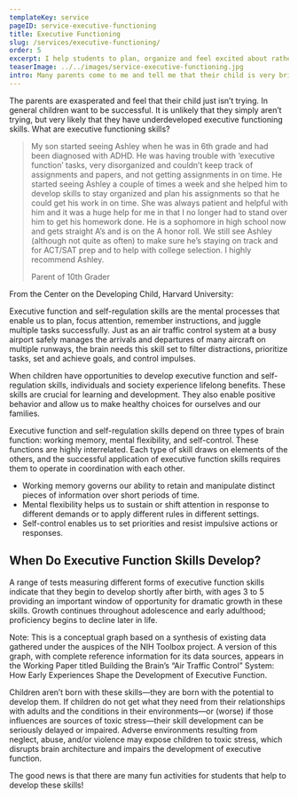 ```yaml
---
templateKey: service
pageID: service-executive-functioning
title: Executive Functioning
slug: /services/executive-functioning/
order: 5
excerpt: I help students to plan, organize and feel excited about rather than consumed by all they have to do. 
teaserImage: ../../images/service-executive-functioning.jpg
intro: Many parents come to me and tell me that their child is very bright, an excellent reader, confident in math, but that they continually forget to turn in their homework, or leave projects until the night before they are due.
---
```


The parents are exasperated and feel that their child just isn’t trying. In general children want to be successful. It is unlikely that they simply aren’t trying, but very likely that they have underdeveloped executive functioning skills. What are executive functioning skills?

<blockquote>
<p>My son started seeing Ashley when he was in 6th grade and had been diagnosed with ADHD.  He was having trouble with ‘executive function’ tasks, very disorganized and couldn’t keep track of assignments and papers, and not getting assignments in on time.  He started seeing Ashley a couple of times a week and she helped him to develop skills to stay organized and plan his assignments so that he could get his work in on time.  She was always patient and helpful with him and it was a huge help for me in that I no longer had to stand over him to get his homework done.  He is a sophomore in high school now and gets straight A’s and is on the A honor roll.  We still see Ashley (although not quite as often) to make sure he’s staying on track and for ACT/SAT prep and to help with college selection. I highly recommend Ashley.</p>
<p class="source">Parent of 10th Grader</p>
</blockquote>

From the Center on the Developing Child, Harvard University:

Executive function and self-regulation skills are the mental processes that enable us to plan, focus attention, remember instructions, and juggle multiple tasks successfully. Just as an air traffic control system at a busy airport safely manages the arrivals and departures of many aircraft on multiple runways, the brain needs this skill set to filter distractions, prioritize tasks, set and achieve goals, and control impulses.

When children have opportunities to develop executive function and self-regulation skills, individuals and society experience lifelong benefits. These skills are crucial for learning and development. They also enable positive behavior and allow us to make healthy choices for ourselves and our families.

Executive function and self-regulation skills depend on three types of brain function: working memory, mental flexibility, and self-control. These functions are highly interrelated. Each type of skill draws on elements of the others, and the successful application of executive function skills requires them to operate in coordination with each other.

- Working memory governs our ability to retain and manipulate distinct pieces of information over short periods of time.
- Mental flexibility helps us to sustain or shift attention in response to different demands or to apply different rules in different settings.
- Self-control enables us to set priorities and resist impulsive actions or responses.

## When Do Executive Function Skills Develop?

A range of tests measuring different forms of executive function skills indicate that they begin to develop shortly after birth, with ages 3 to 5 providing an important window of opportunity for dramatic growth in these skills. Growth continues throughout adolescence and early adulthood; proficiency begins to decline later in life.

Note: This is a conceptual graph based on a synthesis of existing data gathered under the auspices of the NIH Toolbox project. A version of this graph, with complete reference information for its data sources, appears in the Working Paper titled Building the Brain’s “Air Traffic Control” System: How Early Experiences Shape the Development of Executive Function.

 Children aren’t born with these skills—they are born with the potential to develop them. If children do not get what they need from their relationships with adults and the conditions in their environments—or (worse) if those influences are sources of toxic stress—their skill development can be seriously delayed or impaired. Adverse environments resulting from neglect, abuse, and/or violence may expose children to toxic stress, which disrupts brain architecture and impairs the development of executive function.

The good news is that there are many fun activities for students that help to develop these skills!
